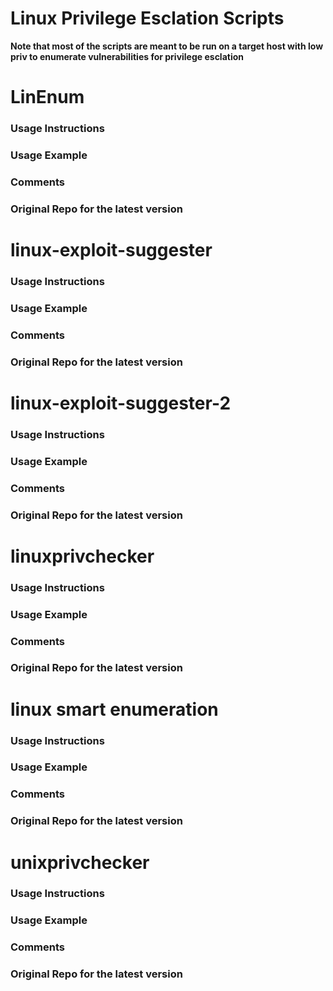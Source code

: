 # Linux Privilege Esclation Scripts

**Note that most of the scripts are meant to be run on a target host with low priv to enumerate vulnerabilities for privilege esclation**

# LinEnum

### Usage Instructions

### Usage Example

### Comments

### Original Repo for the latest version

# linux-exploit-suggester

### Usage Instructions

### Usage Example

### Comments

### Original Repo for the latest version

# linux-exploit-suggester-2

### Usage Instructions

### Usage Example

### Comments

### Original Repo for the latest version

# linuxprivchecker

### Usage Instructions

### Usage Example

### Comments

### Original Repo for the latest version

# linux smart enumeration

### Usage Instructions

### Usage Example

### Comments

### Original Repo for the latest version

# unixprivchecker

### Usage Instructions

### Usage Example

### Comments

### Original Repo for the latest version

